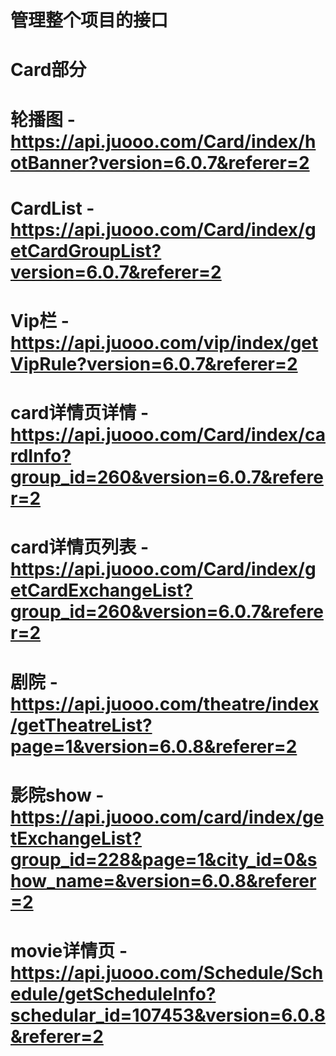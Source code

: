 # 管理整个项目的接口

# Card部分
# 轮播图 - https://api.juooo.com/Card/index/hotBanner?version=6.0.7&referer=2

# CardList - https://api.juooo.com/Card/index/getCardGroupList?version=6.0.7&referer=2

# Vip栏 - https://api.juooo.com/vip/index/getVipRule?version=6.0.7&referer=2

# card详情页详情 - https://api.juooo.com/Card/index/cardInfo?group_id=260&version=6.0.7&referer=2

# card详情页列表 - https://api.juooo.com/Card/index/getCardExchangeList?group_id=260&version=6.0.7&referer=2

# 剧院  -  https://api.juooo.com/theatre/index/getTheatreList?page=1&version=6.0.8&referer=2

# 影院show  -  https://api.juooo.com/card/index/getExchangeList?group_id=228&page=1&city_id=0&show_name=&version=6.0.8&referer=2

# movie详情页 - https://api.juooo.com/Schedule/Schedule/getScheduleInfo?schedular_id=107453&version=6.0.8&referer=2
